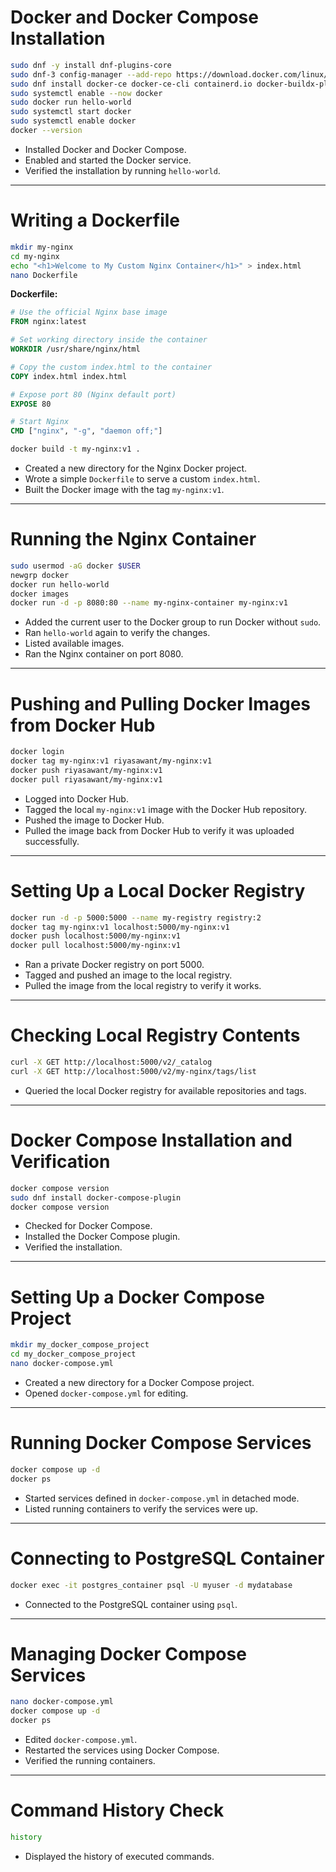 # Docker and Docker Compose Installation
```bash
sudo dnf -y install dnf-plugins-core
sudo dnf-3 config-manager --add-repo https://download.docker.com/linux/fedora/docker-ce.repo
sudo dnf install docker-ce docker-ce-cli containerd.io docker-buildx-plugin docker-compose-plugin
sudo systemctl enable --now docker
sudo docker run hello-world
sudo systemctl start docker
sudo systemctl enable docker
docker --version
```

- Installed Docker and Docker Compose.
- Enabled and started the Docker service.
- Verified the installation by running `hello-world`.

---

# Writing a Dockerfile
```bash
mkdir my-nginx
cd my-nginx
echo "<h1>Welcome to My Custom Nginx Container</h1>" > index.html
nano Dockerfile
```
**Dockerfile:**
```dockerfile
# Use the official Nginx base image
FROM nginx:latest

# Set working directory inside the container
WORKDIR /usr/share/nginx/html

# Copy the custom index.html to the container
COPY index.html index.html

# Expose port 80 (Nginx default port)
EXPOSE 80

# Start Nginx
CMD ["nginx", "-g", "daemon off;"]
```
```bash
docker build -t my-nginx:v1 .
```


- Created a new directory for the Nginx Docker project.
- Wrote a simple `Dockerfile` to serve a custom `index.html`.
- Built the Docker image with the tag `my-nginx:v1`.

---

# Running the Nginx Container
```bash
sudo usermod -aG docker $USER
newgrp docker
docker run hello-world
docker images
docker run -d -p 8080:80 --name my-nginx-container my-nginx:v1
```

- Added the current user to the Docker group to run Docker without `sudo`.
- Ran `hello-world` again to verify the changes.
- Listed available images.
- Ran the Nginx container on port 8080.

---

# Pushing and Pulling Docker Images from Docker Hub
```bash
docker login
docker tag my-nginx:v1 riyasawant/my-nginx:v1
docker push riyasawant/my-nginx:v1
docker pull riyasawant/my-nginx:v1
```

- Logged into Docker Hub.
- Tagged the local `my-nginx:v1` image with the Docker Hub repository.
- Pushed the image to Docker Hub.
- Pulled the image back from Docker Hub to verify it was uploaded successfully.

---

# Setting Up a Local Docker Registry
```bash
docker run -d -p 5000:5000 --name my-registry registry:2
docker tag my-nginx:v1 localhost:5000/my-nginx:v1
docker push localhost:5000/my-nginx:v1
docker pull localhost:5000/my-nginx:v1
```

- Ran a private Docker registry on port 5000.
- Tagged and pushed an image to the local registry.
- Pulled the image from the local registry to verify it works.

---

# Checking Local Registry Contents
```bash
curl -X GET http://localhost:5000/v2/_catalog
curl -X GET http://localhost:5000/v2/my-nginx/tags/list
```

- Queried the local Docker registry for available repositories and tags.

---

# Docker Compose Installation and Verification
```bash
docker compose version
sudo dnf install docker-compose-plugin
docker compose version
```

- Checked for Docker Compose.
- Installed the Docker Compose plugin.
- Verified the installation.

---

# Setting Up a Docker Compose Project
```bash
mkdir my_docker_compose_project
cd my_docker_compose_project
nano docker-compose.yml
```

- Created a new directory for a Docker Compose project.
- Opened `docker-compose.yml` for editing.

---

# Running Docker Compose Services
```bash
docker compose up -d
docker ps
```

- Started services defined in `docker-compose.yml` in detached mode.
- Listed running containers to verify the services were up.

---

# Connecting to PostgreSQL Container
```bash
docker exec -it postgres_container psql -U myuser -d mydatabase
```

- Connected to the PostgreSQL container using `psql`.

---

# Managing Docker Compose Services
```bash
nano docker-compose.yml
docker compose up -d
docker ps
```

- Edited `docker-compose.yml`.
- Restarted the services using Docker Compose.
- Verified the running containers.

---

# Command History Check
```bash
history
```

- Displayed the history of executed commands.


